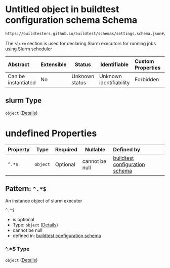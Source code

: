 # Untitled object in buildtest configuration schema Schema

```txt
https://buildtesters.github.io/buildtest/schemas/settings.schema.json#/properties/executors/properties/slurm
```

The `slurm` section is used for declaring Slurm executors for running jobs using Slurm scheduler


| Abstract            | Extensible | Status         | Identifiable            | Custom Properties | Additional Properties | Access Restrictions | Defined In                                                                   |
| :------------------ | ---------- | -------------- | ----------------------- | :---------------- | --------------------- | ------------------- | ---------------------------------------------------------------------------- |
| Can be instantiated | No         | Unknown status | Unknown identifiability | Forbidden         | Allowed               | none                | [settings.schema.json\*](../out/settings.schema.json "open original schema") |

## slurm Type

`object` ([Details](settings-properties-executors-properties-slurm.md))

# undefined Properties

| Property | Type     | Required | Nullable       | Defined by                                                                                                                                                                                                  |
| :------- | -------- | -------- | -------------- | :---------------------------------------------------------------------------------------------------------------------------------------------------------------------------------------------------------- |
| `^.*$`   | `object` | Optional | cannot be null | [buildtest configuration schema](settings-definitions-slurm.md "https&#x3A;//buildtesters.github.io/buildtest/schemas/settings.schema.json#/properties/executors/properties/slurm/patternProperties/^.\*$") |

## Pattern: `^.*$`

An instance object of slurm executor


`^.*$`

-   is optional
-   Type: `object` ([Details](settings-definitions-slurm.md))
-   cannot be null
-   defined in: [buildtest configuration schema](settings-definitions-slurm.md "https&#x3A;//buildtesters.github.io/buildtest/schemas/settings.schema.json#/properties/executors/properties/slurm/patternProperties/^.\*$")

### ^.\*$ Type

`object` ([Details](settings-definitions-slurm.md))
